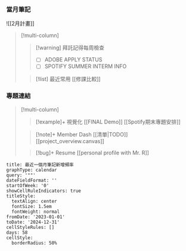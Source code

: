 ### 當月筆記

![[2月計畫]]

>[!multi-column]
>
>>[!warning] 拜託記得每周檢查
>>- [ ] ADOBE APPLY STATUS
>>- [ ] SPOTIFY SUMMER INTERM INFO
>
>>[!list] 最近常用
>>[[修課比較]]

### 專題連結
> [!multi-column]
>
>> [!example]+ 視覺化
>>[[FINAL Demo]]
>>[[Spotify期末專題安排]]
>
>> [!note]+ Member Dash
>> [[清單|TODO]]
>>[[project_overview.canvas]]
>
>> [!bug]+ Resume
>> [[personal profile with Mr. R]]
>

```contributionGraph
title: 最近一個月筆記新增頻率
graphType: calendar
query: '""'
dateFieldFormat: ''
startOfWeek: '0'
showCellRuleIndicators: true
titleStyle:
  textAlign: center
  fontSize: 1.5em
  fontWeight: normal
fromDate: '2023-01-01'
toDate: '2024-12-31'
cellStyleRules: []
days: 58
cellStyle:
  borderRadius: 50%

```
